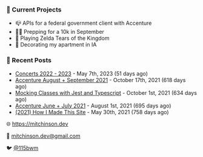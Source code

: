 ### 📌 Current Projects
- 📪 APIs for a federal government client with Accenture
- 🏃🏼 Prepping for a 10k in September
- 👾 Playing Zelda Tears of the Kingdom
- 🏡 Decorating my apartment in IA

### 📝 Recent Posts

- [Concerts 2022 - 2023](https://blog.mitchinson.dev/concerts-2023) - May 7th, 2023 (51 days ago)
- [Accenture August + September 2021](https://blog.mitchinson.dev/pillar/aug-sep-21) - October 17th, 2021 (618 days ago)
- [Mocking Classes with Jest and Typescript](https://blog.mitchinson.dev/jest-typescript-mocks) - October 1st, 2021 (634 days ago)
- [Accenture June + July 2021](https://blog.mitchinson.dev/pillar/june-july-21) - August 1st, 2021 (695 days ago)
- [(2021) How I Made This Site](https://blog.mitchinson.dev/About-This-Site) - May 30th, 2021 (758 days ago)

🌐 https://mitchinson.dev

💌 mitchinson.dev@gmail.com

🐦 [@115bwm](https://twitter.com/115bwm)